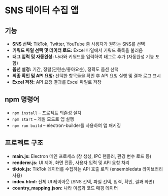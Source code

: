 # SNS 데이터 수집 앱

## 기능
- **SNS 선택:** TikTok, Twitter, YouTube 중 사용자가 원하는 SNS를 선택
- **키워드 파일 선택 및 데이터 로드:** Excel 파일에서 키워드 목록을 불러옴
- **태그 입력 및 자동완성:** 나라와 키워드를 입력하여 태그로 추가 (자동완성 기능 포함)
- **옵션 설정:** 기간, 정렬(관련순/좋아요순), 정확도 옵션 선택
- **최종 확인 및 API 요청:** 선택한 항목들을 확인 후 API 요청 실행 및 결과 로그 표시
- **Excel 저장:** API 요청 결과를 Excel 파일로 저장

## npm 명령어
- `npm install` – 프로젝트 의존성 설치
- `npm start` – 개발 모드로 앱 실행
- `npm run build` – electron-builder를 사용하여 앱 패키징

## 프로젝트 구조
- **main.js:** Electron 메인 프로세스 (창 생성, IPC 핸들러, 환경 변수 로드 등)
- **renderer.js:** UI 제어, 화면 전환, 사용자 입력 및 API 요청 처리
- **tiktok.js:** TikTok 데이터를 수집하는 API 호출 로직 (ensembledata 라이브러리 사용)
- **index.html:** 전체 UI 레이아웃 (SNS 선택, 파일 선택, 입력, 확인, 결과 화면)
- **country_mapping.json:** 나라 이름과 코드 매핑 데이터